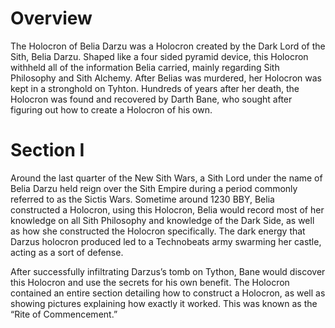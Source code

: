 # Overview

The Holocron of Belia Darzu was a Holocron created by the Dark Lord of the Sith, Belia Darzu.
Shaped like a four sided pyramid device, this Holocron withheld all of the information Belia carried, mainly regarding Sith Philosophy and Sith Alchemy.
After Belias was murdered, her Holocron was kept in a stronghold on Tyhton.
Hundreds of years after her death, the Holocron was found and recovered by Darth Bane, who sought after figuring out how to create a Holocron of his own.

# Section I

Around the last quarter of the New Sith Wars, a Sith Lord under the name of Belia Darzu held reign over the Sith Empire during a period commonly referred to as the Sictis Wars.
Sometime around 1230 BBY, Belia constructed a Holocron, using this Holocron, Belia would record most of her knowledge on all Sith Philosophy and knowledge of the Dark Side, as well as how she constructed the Holocron specifically.
The dark energy that Darzus holocron produced led to a Technobeats army swarming her castle, acting as a sort of defense.

After successfully infiltrating Darzus’s tomb on Tython, Bane would discover this Holocron and use the secrets for his own benefit.
The Holocron contained an entire section detailing how to construct a Holocron, as well as showing pictures explaining how exactly it worked.
This was known as the “Rite of Commencement.”
